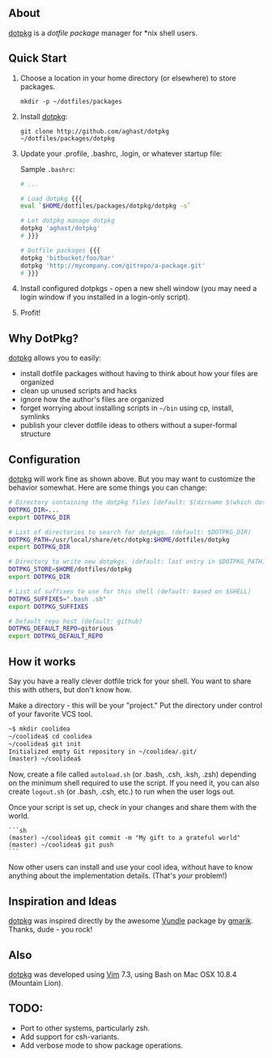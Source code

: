 ## About

[dotpkg] is a _dotfile package_ manager for *nix shell users.

## Quick Start

1. Choose a location in your home directory (or elsewhere) to store packages.

    ```
    mkdir -p ~/dotfiles/packages
    ```
2. Install [dotpkg]:

    ```
    git clone http://github.com/aghast/dotpkg ~/dotfiles/packages/dotpkg
    ```

3. Update your .profile, .bashrc, .login, or whatever startup file:

    Sample `.bashrc`:

    ```sh
    # ...

    # Load dotpkg {{{
    eval `$HOME/dotfiles/packages/dotpkg/dotpkg -s`

    # Let dotpkg manage dotpkg
    dotpkg 'aghast/dotpkg'
    # }}}

    # Dotfile packages {{{
    dotpkg 'bitbucket/foo/bar'
    dotpkg 'http://mycompany.com/gitrepo/a-package.git'
    # }}}
    ```

4. Install configured dotpkgs - open a new shell window (you may need a login window if you installed in a login-only script).

5. Profit!

## Why DotPkg?

[dotpkg] allows you to easily:

- install dotfile packages without having to think about how your files are organized
- clean up unused scripts and hacks
- ignore how the author's files are organized
- forget worrying about installing scripts in `~/bin` using cp, install, symlinks
- publish your clever dotfile ideas to others without a super-formal structure

## Configuration

[dotpkg] will work fine as shown above. But you may want to customize the behavior somewhat. Here are some things you can change:

```sh
# Directory containing the dotpkg files [default: $(dirname $(which dotpkg)) ]
DOTPKG_DIR=...
export DOTPKG_DIR

# List of directories to search for dotpkgs. (default: $DOTPKG_DIR)
DOTPKG_PATH=/usr/local/share/etc/dotpkg:$HOME/dotfiles/dotpkg
export DOTPKG_DIR

# Directory to write new dotpkgs. (default: last entry in $DOTPKG_PATH)
DOTPKG_STORE=$HOME/dotfiles/dotpkg
export DOTPKG_DIR

# List of suffixes to use for this shell (default: based on $SHELL)
DOTPKG_SUFFIXES=".bash .sh"
export DOTPKG_SUFFIXES

# Default repo host (default: github)
DOTPKG_DEFAULT_REPO=gitorious
export DOTPKG_DEFAULT_REPO

```

## How it works

Say you have a really clever dotfile trick for your shell. You want to share this with others, but don't know how.

Make a directory - this will be your "project." Put the directory under control of your favorite VCS tool.

```sh
~$ mkdir coolidea
~/coolidea$ cd coolidea
~/coolidea$ git init
Initialized empty Git repository in ~/coolidea/.git/
(master) ~/coolidea$
```

Now, create a file called `autoload.sh` (or .bash, .csh, .ksh, .zsh) depending on the minimum shell required to use the script.
If you need it, you can also create `logout.sh` (or .bash, .csh, etc.) to run when the user logs out.

Once your script is set up, check in your changes and share them with the world.

    ```sh
    (master) ~/coolidea$ git commit -m "My gift to a grateful world"
    (master) ~/coolidea$ git push
    ```

Now other users can install and use your cool idea, without have to know anything about the implementation details. (That's _your_ problem!)

## Inspiration and Ideas

[dotpkg] was inspired directly by the awesome [Vundle] package by [gmarik]. Thanks, dude - you rock!

## Also

[dotpkg] was developed using [Vim] 7.3, using Bash on Mac OSX 10.8.4 (Mountain Lion).

## TODO:

* Port to other systems, particularly zsh.
* Add support for csh-variants.
* Add verbose mode to show package operations.

[dotpkg]:http://github.com/aghast/dotpkg
[Vim]:http://www.vim.org
[Vundle]:http://github.com/gmarik/vundle
[gmarik]:http://gmarik.info/about

